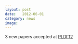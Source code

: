 ```yaml
---
layout: post
date:   2012-06-01
category: news
image: 
---
```


3 new papers accepted at [PLDI'12](http://pldi12.cs.purdue.edu/)